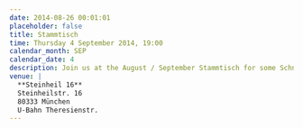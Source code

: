 ```yaml
---
date: 2014-08-26 00:01:01
placeholder: false
title: Stammtisch
time: Thursday 4 September 2014, 19:00
calendar_month: SEP
calendar_date: 4
description: Join us at the August / September Stammtisch for some Schnitzels and drinks!
venue: |
  **Steinheil 16**  
  Steinheilstr. 16  
  80333 München  
  U-Bahn Theresienstr.
---
```

